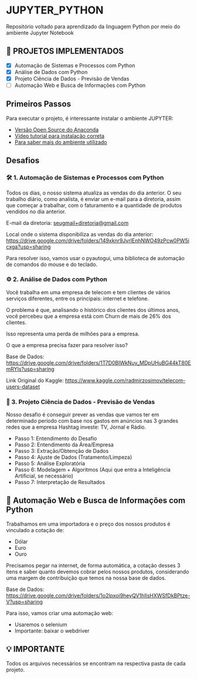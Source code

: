 # JUPYTER_PYTHON
Repositório voltado para aprendizado da linguagem Python por meio do ambiente Jupyter Notebook

## 🚧 PROJETOS IMPLEMENTADOS
- [x] Automação de Sistemas e Processos com Python
- [x] Análise de Dados com Python
- [x] Projeto Ciência de Dados - Previsão de Vendas
- [ ] Automação Web e Busca de Informações com Python

## Primeiros Passos

Para executar o projeto, é interessante instalar o ambiente JUPYTER:

- [Versão Open Source do Anaconda](https://www.anaconda.com/products/individual)
- [Vídeo tutorial para instalação correta](https://www.youtube.com/watch?v=_eK0z5QbpKA&t=0s)
- [Para saber mais do ambiente utilizado](https://github.com/jupyter/notebook)

## Desafios

### 🛠 1.  Automação de Sistemas e Processos com Python
Todos os dias, o nosso sistema atualiza as vendas do dia anterior. O seu trabalho diário, como analista, é enviar um e-mail para a diretoria, assim que começar a trabalhar, com o faturamento e a quantidade de produtos vendidos no dia anterior.

E-mail da diretoria: seugmail+diretoria@gmail.com

Local onde o sistema disponibiliza as vendas do dia anterior: https://drive.google.com/drive/folders/149xknr9JvrlEnhNWO49zPcw0PW5icxga?usp=sharing

Para resolver isso, vamos usar o pyautogui, uma biblioteca de automação de comandos do mouse e do teclado.

### ⚙️ 2.  Análise de Dados com Python
Você trabalha em uma empresa de telecom e tem clientes de vários serviços diferentes, entre os principais: internet e telefone.

O problema é que, analisando o histórico dos clientes dos últimos anos, você percebeu que a empresa está com Churn de mais de 26% dos clientes.

Isso representa uma perda de milhões para a empresa.

O que a empresa precisa fazer para resolver isso?

Base de Dados: https://drive.google.com/drive/folders/1T7D0BlWkNuy_MDpUHuBG44kT80EmRYIs?usp=sharing

Link Original do Kaggle: https://www.kaggle.com/radmirzosimov/telecom-users-dataset

### 🚀 3.  Projeto Ciência de Dados - Previsão de Vendas
Nosso desafio é conseguir prever as vendas que vamos ter em determinado período com base nos gastos em anúncios nas 3 grandes redes que a empresa Hashtag investe: TV, Jornal e Rádio.
- Passo 1: Entendimento do Desafio
- Passo 2: Entendimento da Área/Empresa
- Passo 3: Extração/Obtenção de Dados
- Passo 4: Ajuste de Dados (Tratamento/Limpeza)
- Passo 5: Análise Exploratória
- Passo 6: Modelagem + Algoritmos (Aqui que entra a Inteligência Artificial, se necessário)
- Passo 7: Interpretação de Resultados

## 💜 Automação Web e Busca de Informações com Python
Trabalhamos em uma importadora e o preço dos nossos produtos é vinculado a cotação de:
- Dólar
- Euro
- Ouro

Precisamos pegar na internet, de forma automática, a cotação desses 3 itens e saber quanto devemos cobrar pelos nossos produtos, considerando uma margem de contribuição que temos na nossa base de dados.

Base de Dados: https://drive.google.com/drive/folders/1o2lpxoi9heyQV1hIlsHXWSfDkBPtze-V?usp=sharing

Para isso, vamos criar uma automação web:

- Usaremos o selenium
- Importante: baixar o webdriver


## 💡 IMPORTANTE
Todos os arquivos necessários se encontram na respectiva pasta de cada projeto.
